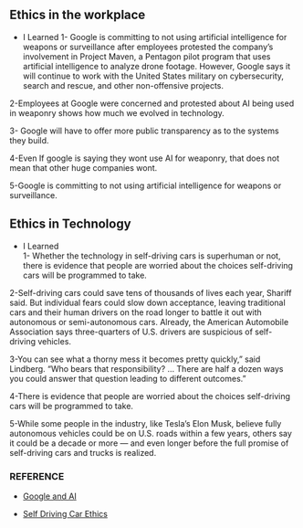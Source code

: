 ## Ethics in the workplace 

* I Learned 
1- Google is committing to not using artificial intelligence for weapons or surveillance after employees protested the company’s involvement in Project Maven, a Pentagon pilot program that uses artificial intelligence to analyze drone footage. However, Google says it will continue to work with the United States military on cybersecurity, search and rescue, and other non-offensive projects.

2-Employees at Google were concerned and protested about AI being used in weaponry shows how much we evolved in technology.

3- Google will have to offer more public transparency as to the systems they build.

4-Even If google is saying they wont use AI for weaponry, that does not mean that other huge companies wont.

5-Google is committing to not using artificial intelligence for weapons or surveillance.

## Ethics in Technology


*  I Learned  
1- Whether the technology in self-driving cars is superhuman or not, there is evidence that people are worried about the choices self-driving cars will be programmed to take.

2-Self-driving cars could save tens of thousands of lives each year, Shariff said. But individual fears could slow down acceptance, leaving traditional cars and their human drivers on the road longer to battle it out with autonomous or semi-autonomous cars. Already, the American Automobile Association says three-quarters of U.S. drivers are suspicious of self-driving vehicles.

3-You can see what a thorny mess it becomes pretty quickly,” said Lindberg. “Who bears that responsibility? … There are half a dozen ways you could answer that question leading to different outcomes.”

4-There is evidence that people are worried about the choices self-driving cars will be programmed to take.

5-While some people in the industry, like Tesla’s Elon Musk, believe fully autonomous vehicles could be on U.S. roads within a few years, others say it could be a decade or more — and even longer before the full promise of self-driving cars and trucks is realized.

###  REFERENCE 


* [Google and AI](https://gizmodo.com/in-reversal-google-says-its-ai-will-not-be-used-for-we-1826649327)

* [Self Driving Car Ethics](https://www.freep.com/story/money/cars/2017/11/21/self-driving-cars-ethics/804805001/)
